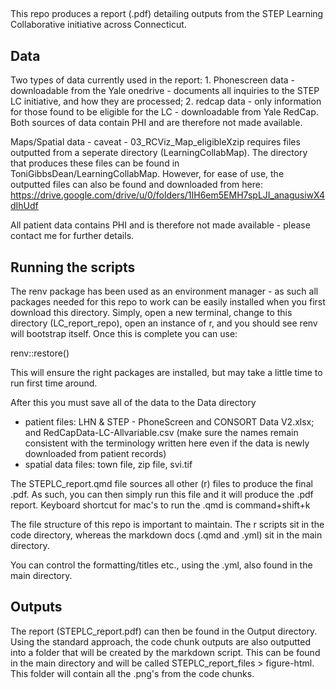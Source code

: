 ##
This repo produces a report (.pdf) detailing outputs from the STEP Learning Collaborative initiative across Connecticut. 

## Data
Two types of data currently used in the report: 1. Phonescreen data - downloadable from the Yale onedrive - documents all inquiries to the STEP LC initiative, and how they are processed; 2. redcap data - only information for those found to be eligible for the LC - downloadable from Yale RedCap. Both sources of data contain PHI and are therefore not made available. 

Maps/Spatial data - caveat - 03_RCViz_Map_eligibleXzip requires files outputted from a seperate directory (LearningCollabMap). The directory that produces these files can be found in ToniGibbsDean/LearningCollabMap. However, for ease of use, the outputted files can also be found and downloaded from here: https://drive.google.com/drive/u/0/folders/1IH6em5EMH7spLJI_anagusiwX4dIhUdf 

All patient data contains PHI and is therefore not made available - please contact me for further details. 

## Running the scripts
The renv package has been used as an environment manager - as such all packages needed for this repo to work can be easily installed when you first download this directory. Simply, open a new terminal, change to this directory (LC_report_repo), open an instance of r, and you should see renv will bootstrap itself. Once this is complete you can use:

renv::restore()

This will ensure the right packages are installed, but may take a little time to run first time around. 

After this you must save all of the data to the Data directory 
- patient files: LHN & STEP - PhoneScreen and CONSORT Data V2.xlsx; and RedCapData-LC-Allvariable.csv (make sure the names remain consistent with the terminology written here even if the data is newly downloaded from patient records)
- spatial data files: town file, zip file, svi.tif

The STEPLC_report.qmd file sources all other (r) files to produce the final .pdf. As such, you can then simply run this file and it will produce the .pdf report. Keyboard shortcut for mac's to run the .qmd is command+shift+k

The file structure of this repo is important to maintain. The r scripts sit in the code directory, whereas the markdown docs (.qmd and .yml) sit in the main directory. 

You can control the formatting/titles etc., using the .yml, also found in the main directory. 

## Outputs
The report (STEPLC_report.pdf) can then be found in the Output directory. Using the standard approach, the code chunk outputs are also outputted into a folder that will be created by the markdown script. This can be found in the main directory and will be called STEPLC_report_files > figure-html. This folder will contain all the .png's from the code chunks. 